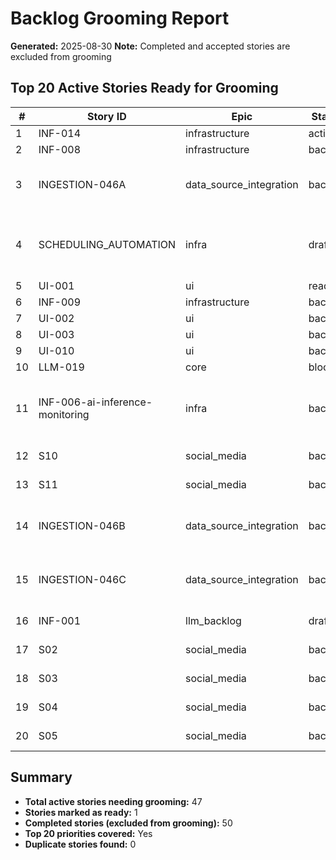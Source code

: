 # Backlog Grooming Report
**Generated:** 2025-08-30
**Note:** Completed and accepted stories are excluded from grooming

## Top 20 Active Stories Ready for Grooming

| # | Story ID | Epic | Status | Priority | Issues |
|---|----------|------|--------|----------|--------|
| 1 | INF-014 | infrastructure | active | P4 | Ready |
| 2 | INF-008 | infrastructure | backlog | P9 | Ready |
| 3 | INGESTION-046A | data_source_integration | backlog | P9 | ID should be ING-006; Epic should be ingestion |
| 4 | SCHEDULING_AUTOMATION | infra | draft | P9 | ID should be INF-015; Epic should be infrastructure |
| 5 | UI-001 | ui | ready | P9 | Ready |
| 6 | INF-009 | infrastructure | backlog | P10 | Ready |
| 7 | UI-002 | ui | backlog | P10 | Ready |
| 8 | UI-003 | ui | backlog | P10 | Ready |
| 9 | UI-010 | ui | backlog | P10 | Ready |
| 10 | LLM-019 | core | blocked | P11 | Ready |
| 11 | INF-006-ai-inference-monitoring | infra | backlog | P11 | ID should be INF-015; Epic should be infrastructure |
| 12 | S10 | social_media | backlog | P11 | ID should be SOC-002 |
| 13 | S11 | social_media | backlog | P11 | ID should be SOC-002 |
| 14 | INGESTION-046B | data_source_integration | backlog | P12 | ID should be ING-006; Epic should be ingestion |
| 15 | INGESTION-046C | data_source_integration | backlog | P12 | ID should be ING-006; Epic should be ingestion |
| 16 | INF-001 | llm_backlog | draft | P12 | Epic should be core |
| 17 | S02 | social_media | backlog | P12 | ID should be SOC-002 |
| 18 | S03 | social_media | backlog | P12 | ID should be SOC-002 |
| 19 | S04 | social_media | backlog | P12 | ID should be SOC-002 |
| 20 | S05 | social_media | backlog | P12 | ID should be SOC-002 |
## Summary
- **Total active stories needing grooming:** 47
- **Stories marked as ready:** 1
- **Completed stories (excluded from grooming):** 50
- **Top 20 priorities covered:** Yes
- **Duplicate stories found:** 0